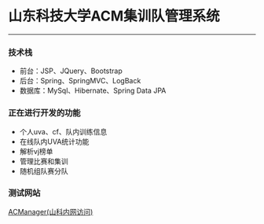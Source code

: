 # 山东科技大学ACM集训队管理系统

---

### 技术栈

- 前台：JSP、JQuery、Bootstrap
- 后台：Spring、SpringMVC、LogBack
- 数据库：MySql、Hibernate、Spring Data JPA

### 正在进行开发的功能

- 个人uva、cf、队内训练信息
- 在线队内UVA统计功能
- 解析vj榜单
- 管理比赛和集训
- 随机组队赛分队

### 测试网站

[ACManager(山科内网访问)](http://192.168.119.213:6666/ACManager/)

